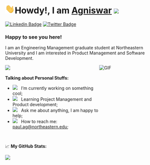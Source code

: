 <h1> <img src="https://raw.githubusercontent.com/ABSphreak/ABSphreak/master/gifs/Hi.gif" height="30px">Howdy!, I am <a href="https://github.com/AgniswarPaul">Agniswar</a> <img height="30px" src="https://emojis.slackmojis.com/emojis/images/1531849430/4246/blob-sunglasses.gif?1531849430"></h1>


[![Linkedin Badge](https://img.shields.io/badge/-LinkedIn-0e76a8?style=flat-square&logo=Linkedin&logoColor=white)](https://linkedin.com/in/agniswar-paul)
[![Twitter Badge](https://img.shields.io/badge/-Twitter-00acee?style=flat-square&logo=Twitter&logoColor=white)](https://twitter.com/agniswar489)
<!--[![Instagram Badge](https://img.shields.io/badge/-Instagram-e4405f?style=flat-square&logo=Instagram&logoColor=white)](https://instagram.com/gkassym/)
<!--[![Medium Badge](https://img.shields.io/badge/medium-%2312100E.svg?&style=for-square&logo=medium&logoColor=white)](https://gapur-kassym.medium.com/)--->
<!--[![Telegram Badge](https://img.shields.io/badge/-Telegram-0088cc?style=flat-square&logo=Telegram&logoColor=white)](https://t.me/GKassym)--->

### Happy to see you here! 

I am an Engineering Management graduate student at Northeastern University and I am interested in Product Management and Software Development.



<img align="right" alt="GIF" src="https://media.giphy.com/media/M9gbBd9nbDrOTu1Mqx/giphy.gif" width="200" height="200" />
</a><img src="https://media.giphy.com/media/WUlplcMpOCEmTGBtBW/giphy.gif" width="30"> 

**Talking about Personal Stuffs:**

- <img src="https://github.com/Gapur/Gapur/blob/main/assets/developer.gif?raw=true" width="21" />&nbsp;&nbsp; I’m currently working on something cool;
- <img src="https://github.com/Gapur/Gapur/blob/main/assets/lightning.gif?raw=true" width="21" />&nbsp;&nbsp; Learning Project Management and Product development;
- <img src="https://github.com/Gapur/Gapur/blob/main/assets/message.gif?raw=true" width="21" />&nbsp;&nbsp; Ask me about anything, I am happy to help;
- <img src="https://github.com/Gapur/Gapur/blob/main/assets/letterbox.gif?raw=true" width="21" />&nbsp;&nbsp; How to reach me: paul.ag@northeastern.edu;

</br>



📈 **My GitHub Stats:**

<!-- <p>
  <img height="180em" src="https://github-readme-stats.vercel.app/api?username=AgniswarPaul&show_icons=true&hide_border=true&&count_private=true&include_all_commits=true" />
  <img height="180em" src="https://github-readme-stats.vercel.app/api/top-langs/?username=AgniswarPaul&exclude_repo=KNN-Image-Classification&show_icons=true&hide_border=true&layout=compact&langs_count=8"/>
</p> -->

<picture>
<source 
  srcset="https://github-readme-stats.vercel.app/api?username=AgniswarPaul&show_icons=true&theme=radical"
  media="(prefers-color-scheme: dark)"
/>
<source
  srcset="https://github-readme-stats.vercel.app/api?username=AgniswarPaul&show_icons=true"
  media="(prefers-color-scheme: light), (prefers-color-scheme: no-preference)"
/>
<img src="https://github-readme-stats.vercel.app/api?username=AgniswarPaul&show_icons=true" />
</picture>

<!---
<div id="header" align="center">
  <img src="https://media.giphy.com/media/M9gbBd9nbDrOTu1Mqx/giphy.gif" width="100"/>
</div>

<div id="badges">
  <a href="your-linkedin-URL">
    <img src="https://img.shields.io/badge/LinkedIn-blue?style=for-the-badge&logo=linkedin&logoColor=white" alt="LinkedIn Badge"/>
  </a>
  <a href="your-youtube-URL">
    <img src="https://img.shields.io/badge/YouTube-red?style=for-the-badge&logo=youtube&logoColor=white" alt="Youtube Badge"/>
  </a>
  <a href="your-twitter-URL">
    <img src="https://img.shields.io/badge/Twitter-blue?style=for-the-badge&logo=twitter&logoColor=white" alt="Twitter Badge"/>
  </a>
</div

  <img height="180em" src="https://github-readme-stats.vercel.app/api?username=AgniswarPaul icons=true&hide_border=true&&count_private=true&include_all_commits=true" />

- 👋 Hi, I’m @AgniswarPaul
- 👀 I’m interested in Software Development and Site Reliability Engineering
- 🌱 I’m currently learning ...
- 💞️ I’m looking to collaborate on ...
- 📫 How to reach me ...

<!---
AgniswarPaul/AgniswarPaul is a ✨ special ✨ repository because its `README.md` (this file) appears on your GitHub profile.
You can click the Preview link to take a look at your changes.
--->
